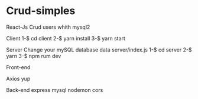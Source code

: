 # Crud-simples

React-Js Crud users whith mysql2

Client
1-$ cd client
2-$ yarn install
3-$ yarn start

Server 
 Change your mySQL database data server/index.js
1-$ cd server
2-$ yarn
3-$ npm rum dev

Front-end

Axios
yup

Back-end
express
mysql
nodemon
cors
